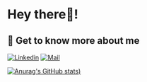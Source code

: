 # Hey there👋!

## 🔗 Get to know more about me 
[![Linkedin](https://img.shields.io/badge/-Sukh-black?style=for-the-badge&logo=Linkedin)](https://www.linkedin.com/in/sukhjot-sekhon/)
[![Mail](https://img.shields.io/badge/-Say%20Hi!-black?style=for-the-badge&logo=gmail)](mailto:sukhjot.sekhon@ucalgary.ca)


[![Anurag's GitHub stats](https://github-readme-stats.vercel.app/api?username=sukhjot-sekhon&show_icons=true))](https://github.com/sukhjot-sekhon/github-readme-stats)
